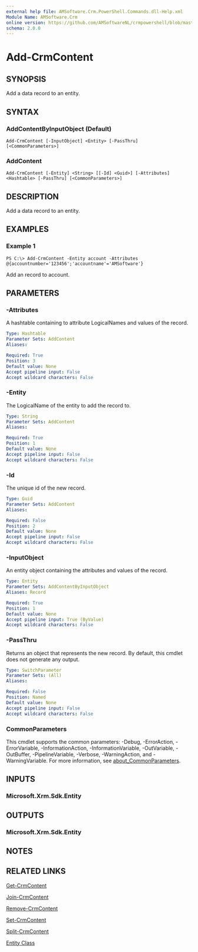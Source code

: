```yaml
---
external help file: AMSoftware.Crm.PowerShell.Commands.dll-Help.xml
Module Name: AMSoftware.Crm
online version: https://github.com/AMSoftwareNL/crmpowershell/blob/master/docs/Add-CrmContent.md
schema: 2.0.0
---
```


# Add-CrmContent

## SYNOPSIS
Add a data record to an entity.

## SYNTAX

### AddContentByInputObject (Default)
```
Add-CrmContent [-InputObject] <Entity> [-PassThru] [<CommonParameters>]
```

### AddContent
```
Add-CrmContent [-Entity] <String> [[-Id] <Guid>] [-Attributes] <Hashtable> [-PassThru] [<CommonParameters>]
```

## DESCRIPTION
Add a data record to an entity.

## EXAMPLES

### Example 1
```
PS C:\> Add-CrmContent -Entity account -Attributes @{accountnumber='123456';'accountname'='AMSoftware'}
```

Add an record to account.

## PARAMETERS

### -Attributes
A hashtable containing to attribute LogicalNames and values of the record.

```yaml
Type: Hashtable
Parameter Sets: AddContent
Aliases:

Required: True
Position: 3
Default value: None
Accept pipeline input: False
Accept wildcard characters: False
```

### -Entity
The LogicalName of the entity to add the record to.

```yaml
Type: String
Parameter Sets: AddContent
Aliases:

Required: True
Position: 1
Default value: None
Accept pipeline input: False
Accept wildcard characters: False
```

### -Id
The unique id of the new record.

```yaml
Type: Guid
Parameter Sets: AddContent
Aliases:

Required: False
Position: 2
Default value: None
Accept pipeline input: False
Accept wildcard characters: False
```

### -InputObject
An entity object containing the attributes and values of the record.

```yaml
Type: Entity
Parameter Sets: AddContentByInputObject
Aliases: Record

Required: True
Position: 1
Default value: None
Accept pipeline input: True (ByValue)
Accept wildcard characters: False
```

### -PassThru
Returns an object that represents the new record. By default, this cmdlet does not generate any output.

```yaml
Type: SwitchParameter
Parameter Sets: (All)
Aliases:

Required: False
Position: Named
Default value: None
Accept pipeline input: False
Accept wildcard characters: False
```

### CommonParameters
This cmdlet supports the common parameters: -Debug, -ErrorAction, -ErrorVariable, -InformationAction, -InformationVariable, -OutVariable, -OutBuffer, -PipelineVariable, -Verbose, -WarningAction, and -WarningVariable. For more information, see [about_CommonParameters](http://go.microsoft.com/fwlink/?LinkID=113216).

## INPUTS

### Microsoft.Xrm.Sdk.Entity
## OUTPUTS

### Microsoft.Xrm.Sdk.Entity
## NOTES

## RELATED LINKS

[Get-CrmContent](Get-CrmContent.md)

[Join-CrmContent](Join-CrmContent.md)

[Remove-CrmContent](Remove-CrmContent.md)

[Set-CrmContent](Set-CrmContent.md)

[Split-CrmContent](Split-CrmContent.md)

[Entity Class](https://msdn.microsoft.com/library/microsoft.xrm.sdk.entity.aspx)
